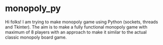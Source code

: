 # monopoly_py
Hi folks! I am trying to make monopoly game using Python (sockets, threads and Tkinter).
The aim is to make a fully functional monopoly game with maximum of 8 players with an approach to make it similar to the actual classic monopoly board game.
